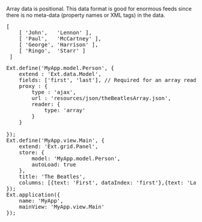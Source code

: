 <p>Array data is positional. This data format is good for enormous feeds since there
is no meta-data (property names or XML tags) in the data.</p>

<div type="expander" caption="Data">
<pre>[ 
    [ 'John',   'Lennon' ],
    [ 'Paul',   'McCartney' ],
    [ 'George', 'Harrison' ],
    [ 'Ringo',  'Starr' ]
 ]
</pre>
</div>

<pre class="runnable">
Ext.define('MyApp.model.Person', {
    extend : 'Ext.data.Model',
    fields: ['first', 'last'], // Required for an array reader
    proxy : {
        type : 'ajax',
        url : 'resources/json/theBeatlesArray.json',
        reader: {
            type: 'array'
        }
    }

});
Ext.define('MyApp.view.Main', {
    extend: 'Ext.grid.Panel',
    store: {
        model: 'MyApp.model.Person',
        autoLoad: true
    },
    title: 'The Beatles',
    columns: [{text: 'First', dataIndex: 'first'},{text: 'Last', dataIndex: 'last'}]
});
Ext.application({
    name: 'MyApp',
    mainView: 'MyApp.view.Main'
});

</pre>
